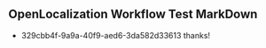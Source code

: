 ## OpenLocalization Workflow Test MarkDown
* 329cbb4f-9a9a-40f9-aed6-3da582d33613 thanks!

<!--HONumber=Jul16_HO4-->


